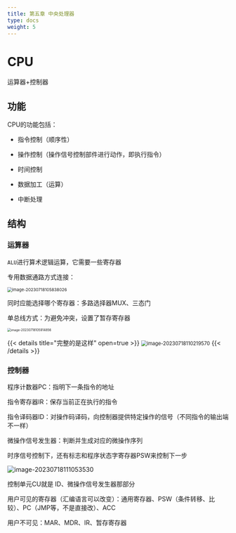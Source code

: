 ```yaml
---
title: 第五章 中央处理器
type: docs
weight: 5
---
```


# CPU

运算器+控制器

## 功能

CPU的功能包括：

- 指令控制（顺序性）

- 操作控制（操作信号控制部件进行动作，即执行指令）

- 时间控制

- 数据加工（运算）

- 中断处理

## 结构

### 运算器

`ALU`进行算术逻辑运算，它需要一些寄存器

专用数据通路方式连接：

<img src="https://cdn.jsdelivr.net/gh/zvictorliu/typoraPics@main/img/image-20230718105838026.png" alt="image-20230718105838026" style="zoom:67%;" />

同时应能选择哪个寄存器：多路选择器MUX、三态门

单总线方式：为避免冲突，设置了暂存寄存器

<img src="https://cdn.jsdelivr.net/gh/zvictorliu/typoraPics@main/img/image-20230718105914856.png" alt="image-20230718105914856" style="zoom: 50%;" />

{{< details title="完整的是这样" open=true >}}
<img src="https://cdn.jsdelivr.net/gh/zvictorliu/typoraPics@main/img/image-20230718110219570.png" alt="image-20230718110219570" style="zoom:80%;" />
{{< /details >}}

### 控制器

程序计数器PC：指明下一条指令的地址

指令寄存器IR：保存当前正在执行的指令

指令译码器ID：对操作码译码，向控制器提供特定操作的信号（不同指令的输出端不一样）

微操作信号发生器：判断并生成对应的微操作序列

时序信号控制下，还有标志和程序状态字寄存器PSW来控制下一步

![image-20230718111053530](https://cdn.jsdelivr.net/gh/zvictorliu/typoraPics@main/img/image-20230718111053530.png)

控制单元CU就是 ID、微操作信号发生器那部分

用户可见的寄存器（汇编语言可以改变）：通用寄存器、PSW（条件转移、比较）、PC（JMP等，不是直接改）、ACC

用户不可见：MAR、MDR、IR、暂存寄存器
